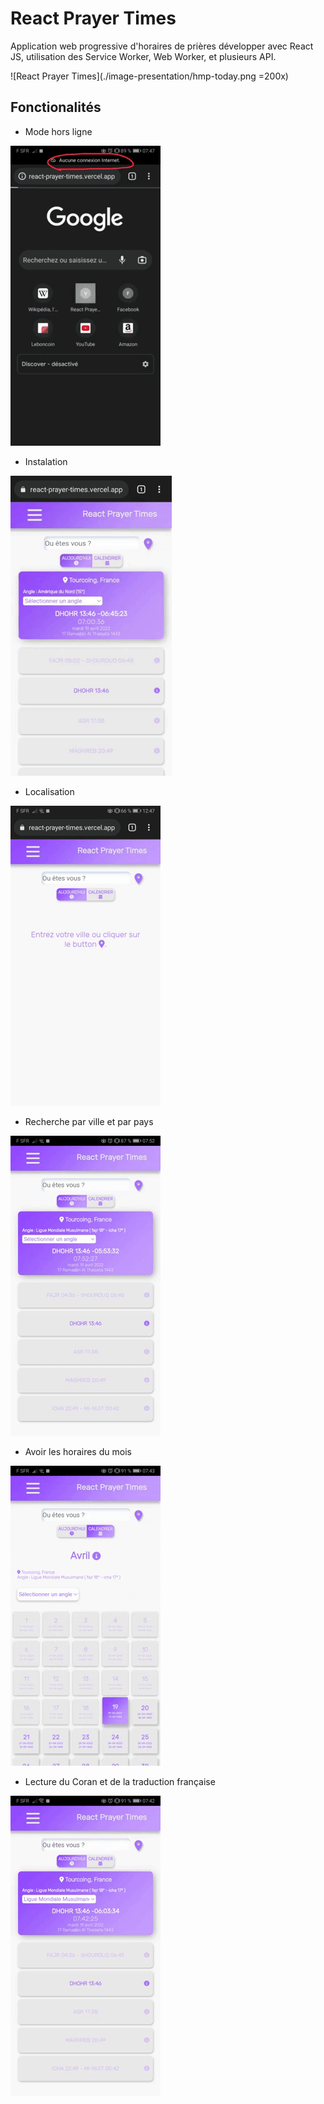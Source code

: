 # React Prayer Times

Application web progressive d'horaires de prières développer avec React JS, utilisation des Service Worker, Web Worker, et plusieurs API.

![React Prayer Times](./image-presentation/hmp-today.png =200x)

## Fonctionalités


- Mode hors ligne

![Mode hors ligne](./image-presentation/offline.gif)

- Instalation

![Instalation](./image-presentation/instalation.gif)

- Localisation

![Localisation](./image-presentation/location.gif)

- Recherche par ville et par pays

![Recherche](./image-presentation/search-by-city-country.gif)

- Avoir les horaires du mois

![Calendrier](./image-presentation/calendar.gif)

- Lecture du Coran et de la traduction française

![Coran](./image-presentation/quran.gif)
